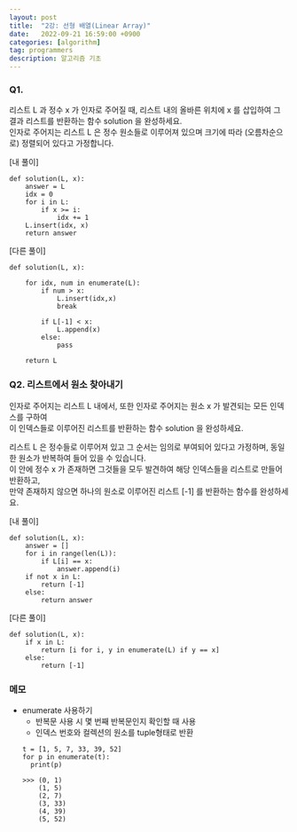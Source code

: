 ```yaml
---
layout: post
title:  "2강: 선형 배열(Linear Array)"
date:   2022-09-21 16:59:00 +0900
categories: [algorithm]
tag: programmers
description: 알고리즘 기초
---
```


### Q1. 

리스트 L 과 정수 x 가 인자로 주어질 때, 리스트 내의 올바른 위치에 x 를 삽입하여 그 결과 리스트를 반환하는 함수 solution 을 완성하세요.
<br>인자로 주어지는 리스트 L 은 정수 원소들로 이루어져 있으며 크기에 따라 (오름차순으로) 정렬되어 있다고 가정합니다.

[내 풀이]

```
def solution(L, x):
    answer = L
    idx = 0
    for i in L:
        if x >= i:
            idx += 1
    L.insert(idx, x)    
    return answer
```

[다른 풀이]

```
def solution(L, x):

    for idx, num in enumerate(L):
        if num > x:
            L.insert(idx,x)
            break

        if L[-1] < x:
            L.append(x)
        else:
            pass

    return L
```

### Q2. 리스트에서 원소 찾아내기 

인자로 주어지는 리스트 L 내에서, 또한 인자로 주어지는 원소 x 가 발견되는 모든 인덱스를 구하여 
<br>이 인덱스들로 이루어진 리스트를 반환하는 함수 solution 을 완성하세요.

리스트 L 은 정수들로 이루어져 있고 그 순서는 임의로 부여되어 있다고 가정하며, 동일한 원소가 반복하여 들어 있을 수 있습니다. 
<br>이 안에 정수 x 가 존재하면 그것들을 모두 발견하여 해당 인덱스들을 리스트로 만들어 반환하고,
<br>만약 존재하지 않으면 하나의 원소로 이루어진 리스트 [-1] 를 반환하는 함수를 완성하세요.

[내 풀이]

```
def solution(L, x):
    answer = []
    for i in range(len(L)):
        if L[i] == x:
            answer.append(i)
    if not x in L:
        return [-1]
    else:
        return answer
```

[다른 풀이]

```
def solution(L, x):
    if x in L:
        return [i for i, y in enumerate(L) if y == x]
    else:
        return [-1]
```
### 메모
- enumerate 사용하기
  - 반복문 사용 시 몇 번째 반복문인지 확인할 때 사용
  - 인덱스 번호와 컬렉션의 원소를 tuple형태로 반환
  ```
  t = [1, 5, 7, 33, 39, 52]
  for p in enumerate(t):
    print(p)

  >>> (0, 1)
      (1, 5)
      (2, 7)
      (3, 33)
      (4, 39)
      (5, 52)
  ```
